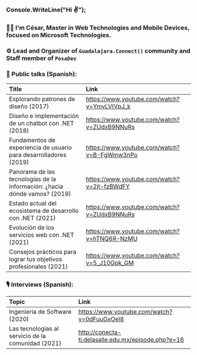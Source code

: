 ### Console.WriteLine("Hi ✌");

### 👨‍💻 I'm César, Master in Web Technologies and Mobile Devices, focused on Microsoft Technologies.
###  ⚙ Lead and Organizer of `Guadalajara.Connect()` community and Staff member of `PosaDev`

### 🎤 Public talks (Spanish):
| Title | Link | 
| :--- | :--- |
| Explorando patrones de diseño (2017) | https://www.youtube.com/watch?v=YmvLVIVpJ_k |
| Diseño e implementación de un chatbot con .NET (2018) | https://www.youtube.com/watch?v=ZUdxB9NNuRs |
| Fundamentos de experiencia de usuario para desarrolladores (2019) | https://www.youtube.com/watch?v=B-FgWmw3nPo |
| Panorama de las tecnologías de la información: ¿hacia dónde vamos? (2019) |  https://www.youtube.com/watch?v=2jt-fzBWdFY |
| Estado actual del ecosistema de desarrollo con .NET (2021) | https://www.youtube.com/watch?v=ZUdxB9NNuRs |
| Evolución de los servicios web con .NET (2021) | https://www.youtube.com/watch?v=hTNQ6R-NzMU |
| Consejos prácticos para lograr tus objetivos profesionales (2021) | https://www.youtube.com/watch?v=5_J10Gpk_GM |

### 🎙 Interviews (Spanish):
| Topic | Link | 
| :--- | :--- |
| Ingeniería de Software (2020) |  https://www.youtube.com/watch?v=0dFuuGxOel8 |
| Las tecnologías al servicio de la comunidad (2021) | http://conecta-ti.delasalle.edu.mx/episode.php?e=16 |
